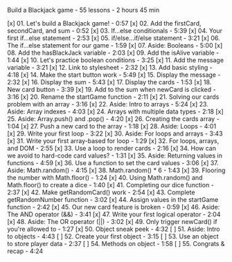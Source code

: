 
Build a Blackjack game - 55 lessons - 2 hours 45 min

[x] 01. Let's build a Blackjack game! - 0:57
[x] 02. Add the firstCard, secondCard, and sum - 0:52
[x] 03. If...else conditionals - 5:39
[x] 04. Your first if...else statement - 2:53
[x] 05. if/else...if/else statement - 3:21
[x] 06. The if...else statement for our game - 1:59
[x] 07. Aside: Booleans - 5:00
[x] 08. Add the hasBlackJack variable - 2:03
[x] 09. Add the isAlive variable - 1:44
[x] 10. Let's practice boolean conditions - 3:25
[x] 11. Add the message variable - 3:21
[x] 12. Link to stylesheet - 2:32
[x] 13. Add basic styling - 4:18
[x] 14. Make the start button work - 5:49
[x] 15. Display the message - 2:32
[x] 16. Display the sum - 5:43
[x] 17. Display the cards - 1:53
[x] 18. New card button - 3:39
[x] 19. Add to the sum when newCard is clicked - 3:16
[x] 20. Rename the startGame function - 2:11
[x] 21. Solving our cards problem with an array - 3:16
[x] 22. Aside: Intro to arrays - 5:24
[x] 23. Aside: Array indexes - 4:03
[x] 24. Arrays with multiple data types - 2:18
[x] 25. Aside: Array.push() and .pop() - 4:20
[x] 26. Creating the cards array - 1:04
[x] 27. Push a new card to the array - 1:18
[x] 28. Aside: Loops - 4:01
[x] 29. Write your first loop - 3:22
[x] 30. Aside: For loops and arrays - 3:43
[x] 31. Write your first array-based for loop - 1:29
[x] 32. For loops, arrays, and DOM - 2:55
[x] 33. Use a loop to render cards - 2:16
[x] 34. How can we avoid to hard-code card values? - 1:31
[x] 35. Aside: Returning values in functions - 4:59
[x] 36. Use a function to set the card values - 3:06
[x] 37. Aside: Math.random() - 4:15
[x] 38. Math.random() * 6 - 1:43
[x] 39. Flooring the number with Math.floor() - 1:24
[x] 40. Using Math.random() and Math.floor() to create a dice - 1:40
[x] 41. Completing our dice function - 2:37
[x] 42. Make getRandomCard() work - 2:54
[x] 43. Complete getRandomNumber function - 3:02
[x] 44. Assign values in the startGame function - 2:42
[x] 45. Our new card feature is broken - 0:59
[x] 46. Aside: The AND operator (&&) - 3:41
[x] 47. Write your first logical operator - 2:04
[x] 48. Aside: The OR operator (||) - 3:02
[x] 49. Only trigger newCard() if you're allowed to - 1:27
[x] 50. Object sneak peek - 4:32
[ ] 51. Aside: Intro to objects - 4:43
[ ] 52. Create your first object - 3:15
[ ] 53. Use an object to store player data - 2:37
[ ] 54. Methods on object - 1:58
[ ] 55. Congrats & recap - 4:24